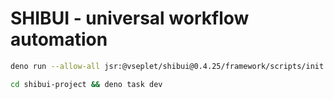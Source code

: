 # SHIBUI - universal workflow automation

```sh
deno run --allow-all jsr:@vseplet/shibui@0.4.25/framework/scripts/init
```

```sh
cd shibui-project && deno task dev
```
